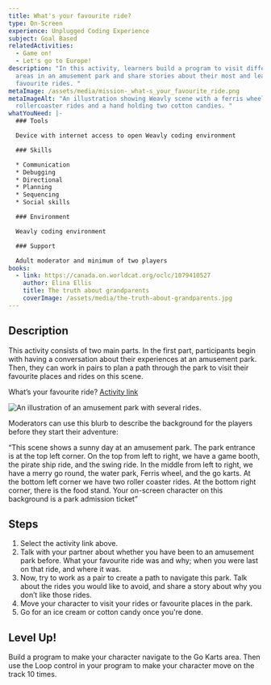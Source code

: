```yaml
---
title: What's your favourite ride?
type: On-Screen
experience: Unplugged Coding Experience
subject: Goal Based
relatedActivities:
  - Game on!
  - Let's go to Europe!
description: "In this activity, learners build a program to visit different
  areas in an amusement park and share stories about their most and least
  favourite rides. "
metaImage: /assets/media/mission-_what-s_your_favourite_ride.png
metaImageAlt: "An illustration showing Weavly scene with a ferris wheel,
  rollercoaster rides and a hand holding two cotton candies. "
whatYouNeed: |-
  ### Tools

  Device with internet access to open Weavly coding environment

  ### Skills

  * Communication
  * Debugging
  * Directional
  * Planning
  * Sequencing
  * Social skills

  ### Environment

  Weavly coding environment

  ### Support

  Adult moderator and minimum of two players
books:
  - link: https://canada.on.worldcat.org/oclc/1079410527
    author: Elina Ellis
    title: The truth about grandparents
    coverImage: /assets/media/the-truth-about-grandparents.jpg
---
```

## Description

This activity consists of two main parts. In the first part, participants begin with having a conversation about their experiences at an amusement park. Then, they can work in pairs to plan a path through the park to visit their favourite places and rides on this scene.  

What’s your favourite ride? [Activity link](https://create.weavly.org/?v=1.7&t=default&w=AmusementPark&p=&c=abb&d=&s=abb)

![An illustration of an amusement park with several rides. ](/assets/media/park.jpg "An illustration of an amusement park")

Moderators can use this blurb to describe the background for the players before they start their adventure:

“This scene shows a sunny day at an amusement park. The park entrance is at the top left corner. On the top from left to right, we have a game booth, the pirate ship ride, and the swing ride. In the middle from left to right, we have a merry go round, the water park, Ferris wheel, and the go karts. At the bottom left corner we have two roller coaster rides. At the bottom right corner, there is the food stand. Your on-screen character on this background is a park admission ticket”

## Steps

1. Select the activity link above.
2. Talk with your partner about whether you have been to an amusement park before. What your favourite ride was and why; when you were last on that ride, and where it was.
3. Now, try to work as a pair to create a path to navigate this park. Talk about the rides you would like to avoid, and share a story about why you don’t like those rides.
4. Move your character to visit your rides or favourite places in the park.
5. Go for an ice cream or cotton candy once you're done.

## Level Up!

Build a program to make your character navigate to the Go Karts area. Then use the Loop control in your program to make your character move on the track 10 times.